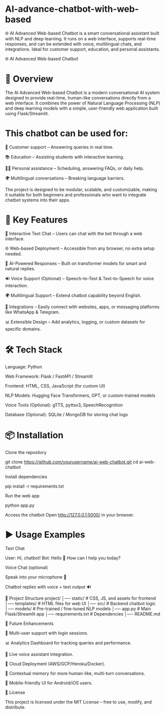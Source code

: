 # AI-advance-chatbot-with-web-based

🌐 AI Advanced Web-based Chatbot is a smart conversational assistant built with NLP and deep learning. It runs on a web interface, supports real-time responses, and can be extended with voice, multilingual chats, and integrations. Ideal for customer support, education, and personal assistants. 

🌐 AI Advanced Web-based Chatbot 
# 📖 Overview

The AI Advanced Web-based Chatbot is a modern conversational AI system designed to provide real-time, human-like conversations directly from a web interface. It combines the power of Natural Language Processing (NLP) and deep learning models with a simple, user-friendly web application built using Flask/Streamlit.

# This chatbot can be used for:

🛒 Customer support – Answering queries in real time.

📚 Education – Assisting students with interactive learning.

🧑‍💻 Personal assistance – Scheduling, answering FAQs, or daily help.

🌍 Multilingual conversations – Breaking language barriers.

The project is designed to be modular, scalable, and customizable, making it suitable for both beginners and professionals who want to integrate chatbot systems into their apps.

# 🚀 Key Features

💬 Interactive Text Chat – Users can chat with the bot through a web interface.

🌐 Web-based Deployment – Accessible from any browser, no extra setup needed.

🧠 AI-Powered Responses – Built on transformer models for smart and natural replies.

🔊 Voice Support (Optional) – Speech-to-Text & Text-to-Speech for voice interaction.

🌍 Multilingual Support – Extend chatbot capability beyond English.

🔌 Integrations – Easily connect with websites, apps, or messaging platforms like WhatsApp & Telegram.

📊 Extensible Design – Add analytics, logging, or custom datasets for specific domains.

# 🛠️ Tech Stack

Language: Python

Web Framework: Flask / FastAPI / Streamlit

Frontend: HTML, CSS, JavaScript (for custom UI)

NLP Models: Hugging Face Transformers, GPT, or custom-trained models

Voice Tools (Optional): gTTS, pyttsx3, SpeechRecognition

Database (Optional): SQLite / MongoDB for storing chat logs

# 📦 Installation

Clone the repository

git clone https://github.com/yourusername/ai-web-chatbot.git cd ai-web-chatbot

Install dependencies

pip install -r requirements.txt

Run the web app

python app.py

Access the chatbot Open http://127.0.0.1:5000/ in your browser.

# ▶️ Usage Examples

Text Chat

User: Hi, chatbot! Bot: Hello 👋 How can I help you today?

Voice Chat (optional)

Speak into your microphone 🎤

Chatbot replies with voice + text output 🔊

📂 Project Structure project/ │── static/ # CSS, JS, and assets for frontend │── templates/ # HTML files for web UI │── src/ # Backend chatbot logic │── models/ # Pre-trained / fine-tuned NLP models │── app.py # Main Flask/Streamlit app │── requirements.txt # Dependencies │── README.md

🔮 Future Enhancements

🤝 Multi-user support with login sessions.

📊 Analytics Dashboard for tracking queries and performance.

🎤 Live voice assistant integration.

🚀 Cloud Deployment (AWS/GCP/Heroku/Docker).

🧠 Contextual memory for more human-like, multi-turn conversations.

📱 Mobile-friendly UI for Android/iOS users.

📜 License

This project is licensed under the MIT License – free to use, modify, and distribute.
